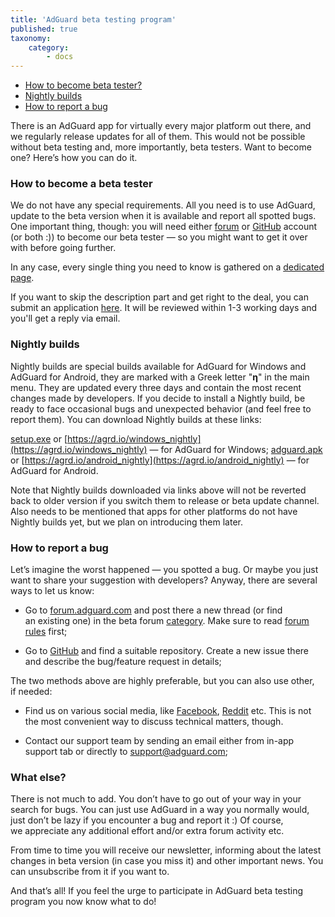 ```yaml
---
title: 'AdGuard beta testing program'
published: true
taxonomy:
    category:
        - docs
---
```


* [How to become beta tester?](#intro)
* [Nightly builds](#nightly)
* [How to report a bug](#report-a-bug)

There is&nbsp;an&nbsp;AdGuard app for virtually every major platform out there, and we&nbsp;regularly release updates for all of&nbsp;them. This would not be&nbsp;possible without beta testing and, more importantly, beta testers. Want to&nbsp;become one? Here&rsquo;s how you can do&nbsp;it.<!--more-->

<a name="intro"></a>

### How to&nbsp;become a&nbsp;beta tester

We&nbsp;do&nbsp;not have any special requirements. All you need is&nbsp;to&nbsp;use AdGuard, update to&nbsp;the beta version when it&nbsp;is&nbsp;available and report all spotted bugs. One important thing, though: you will need either [forum](https://forum.adguard.com/index.php) or&nbsp;[GitHub](https://github.com/) account (or&nbsp;both :)) to&nbsp;become our beta tester&nbsp;&mdash; so&nbsp;you might want to&nbsp;get it&nbsp;over with before going further.

In any case, every single thing you need to know is gathered on a [dedicated page](https://adguard.com/en/beta.html).

If you want to skip the description part and get right to the deal, you can submit an application [here](https://surveys.adguard.com/beta_testing_program/form.html). It will be reviewed within 1-3 working days and you'll get a reply via email.


<a name="nightly"></a>

### Nightly builds

Nightly builds are special builds available for AdGuard for Windows and AdGuard for Android, they are marked with a Greek letter "**η**" in the main menu. They are updated every three days and contain the most recent changes made by developers. If you decide to install a Nightly build, be ready to face occasional bugs and unexpected behavior (and feel free to report them). You can download Nightly builds at these links:

[setup.exe](https://static.adguard.com/windows/nightly/setup.exe) or [https://agrd.io/windows_nightly](https://agrd.io/windows_nightly) — for AdGuard for Windows;
[adguard.apk](https://static.adguard.com/android/nightly/adguard.apk) or [https://agrd.io/android_nightly](https://agrd.io/android_nightly) — for AdGuard for Android.

Note that Nightly builds downloaded via links above will not be reverted back to older version if you switch them to release or beta update channel. Also needs to be mentioned that apps for other platforms do not have Nightly builds yet, but we plan on introducing them later.

<a name="report-a-bug"></a>

### How to&nbsp;report a&nbsp;bug

Let&rsquo;s imagine the worst happened&nbsp;&mdash; you spotted a&nbsp;bug. Or&nbsp;maybe you just want to&nbsp;share your suggestion with developers? Anyway, there are several ways to&nbsp;let&nbsp;us know: 

* Go&nbsp;to [forum.adguard.com](forum.adguard.com) and post there a&nbsp;new thread (or&nbsp;find an&nbsp;existing one) in&nbsp;the beta forum [category](https://forum.adguard.com/index.php?categories/48/). Make sure to&nbsp;read [forum rules](https://forum.adguard.com/index.php?threads/14859/) first;

* Go&nbsp;to [GitHub](https://github.com/AdguardTeam/) and find a&nbsp;suitable repository. Create a&nbsp;new issue there and describe the bug/feature request in&nbsp;details;

The two methods above are highly preferable, but you can also use other, if&nbsp;needed:

* Find&nbsp;us on&nbsp;various social media, like [Facebook](https://www.facebook.com/AdguardEn/), [Reddit](https://www.reddit.com/r/Adguard/) etc. This is&nbsp;not the most convenient way to&nbsp;discuss technical matters, though.

* Contact our support team by&nbsp;sending an&nbsp;email either from in-app support tab or&nbsp;directly&nbsp;to [support@adguard.com](mailto:support@adguard.com);

### What else?

There is&nbsp;not much to&nbsp;add. You don&rsquo;t have to&nbsp;go&nbsp;out of&nbsp;your way in&nbsp;your search for bugs. You can just use AdGuard in&nbsp;a&nbsp;way you normally would, just don&rsquo;t be&nbsp;lazy if&nbsp;you encounter a&nbsp;bug and report it :) Of&nbsp;course, we&nbsp;appreciate any additional effort and/or extra forum activity etc.

From time to&nbsp;time you will receive our newsletter, informing about the latest changes in&nbsp;beta version (in&nbsp;case you miss&nbsp;it) and other important news. You can unsubscribe from it&nbsp;if&nbsp;you want&nbsp;to.

And that&rsquo;s all! If&nbsp;you feel the urge to&nbsp;participate in&nbsp;AdGuard beta testing program you now know what to&nbsp;do!
